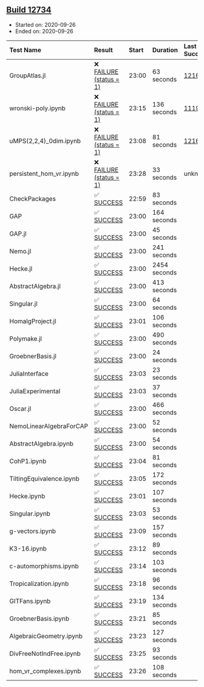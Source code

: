 ## [Build 12734](https://oscarci.mathematik.uni-kl.de/job/oscar/12734/)

* Started on: 2020-09-26
* Ended on: 2020-09-26

| Test Name    | Result | Start | Duration | Last Success | First Failure |
|:-------------|:-------|:------|:---------|:-------------|:--------------|
| GroupAtlas.jl | ❌ [FAILURE (status = 1)](https://oscarci.mathematik.uni-kl.de/job/oscar/12734/artifact/logs/build-12734/GroupAtlas.jl.log) | 23:00 | 63 seconds | [12167](https://oscarci.mathematik.uni-kl.de/job/oscar/12167/) | [12168](https://oscarci.mathematik.uni-kl.de/job/oscar/12168/) |
| wronski-poly.ipynb | ❌ [FAILURE (status = 1)](https://oscarci.mathematik.uni-kl.de/job/oscar/12734/artifact/logs/build-12734/wronski-poly.ipynb.log) | 23:15 | 136 seconds | [11192](https://oscarci.mathematik.uni-kl.de/job/oscar/11192/) | [11193](https://oscarci.mathematik.uni-kl.de/job/oscar/11193/) |
| uMPS(2,2,4)_0dim.ipynb | ❌ [FAILURE (status = 1)](https://oscarci.mathematik.uni-kl.de/job/oscar/12734/artifact/logs/build-12734/uMPS-2-2-4-_0dim.ipynb.log) | 23:08 | 81 seconds | [12167](https://oscarci.mathematik.uni-kl.de/job/oscar/12167/) | [12168](https://oscarci.mathematik.uni-kl.de/job/oscar/12168/) |
| persistent_hom_vr.ipynb | ❌ [FAILURE (status = 1)](https://oscarci.mathematik.uni-kl.de/job/oscar/12734/artifact/logs/build-12734/persistent_hom_vr.ipynb.log) | 23:28 | 33 seconds | unknown | unknown |
| CheckPackages | ✅ [SUCCESS](https://oscarci.mathematik.uni-kl.de/job/oscar/12734/artifact/logs/build-12734/CheckPackages.log) | 22:59 | 83 seconds |  |  |
| GAP | ✅ [SUCCESS](https://oscarci.mathematik.uni-kl.de/job/oscar/12734/artifact/logs/build-12734/GAP.log) | 23:00 | 164 seconds |  |  |
| GAP.jl | ✅ [SUCCESS](https://oscarci.mathematik.uni-kl.de/job/oscar/12734/artifact/logs/build-12734/GAP.jl.log) | 23:00 | 45 seconds |  |  |
| Nemo.jl | ✅ [SUCCESS](https://oscarci.mathematik.uni-kl.de/job/oscar/12734/artifact/logs/build-12734/Nemo.jl.log) | 23:00 | 241 seconds |  |  |
| Hecke.jl | ✅ [SUCCESS](https://oscarci.mathematik.uni-kl.de/job/oscar/12734/artifact/logs/build-12734/Hecke.jl.log) | 23:00 | 2454 seconds |  |  |
| AbstractAlgebra.jl | ✅ [SUCCESS](https://oscarci.mathematik.uni-kl.de/job/oscar/12734/artifact/logs/build-12734/AbstractAlgebra.jl.log) | 23:00 | 413 seconds |  |  |
| Singular.jl | ✅ [SUCCESS](https://oscarci.mathematik.uni-kl.de/job/oscar/12734/artifact/logs/build-12734/Singular.jl.log) | 23:00 | 64 seconds |  |  |
| HomalgProject.jl | ✅ [SUCCESS](https://oscarci.mathematik.uni-kl.de/job/oscar/12734/artifact/logs/build-12734/HomalgProject.jl.log) | 23:01 | 106 seconds |  |  |
| Polymake.jl | ✅ [SUCCESS](https://oscarci.mathematik.uni-kl.de/job/oscar/12734/artifact/logs/build-12734/Polymake.jl.log) | 23:00 | 490 seconds |  |  |
| GroebnerBasis.jl | ✅ [SUCCESS](https://oscarci.mathematik.uni-kl.de/job/oscar/12734/artifact/logs/build-12734/GroebnerBasis.jl.log) | 23:00 | 24 seconds |  |  |
| JuliaInterface | ✅ [SUCCESS](https://oscarci.mathematik.uni-kl.de/job/oscar/12734/artifact/logs/build-12734/JuliaInterface.log) | 23:03 | 23 seconds |  |  |
| JuliaExperimental | ✅ [SUCCESS](https://oscarci.mathematik.uni-kl.de/job/oscar/12734/artifact/logs/build-12734/JuliaExperimental.log) | 23:03 | 37 seconds |  |  |
| Oscar.jl | ✅ [SUCCESS](https://oscarci.mathematik.uni-kl.de/job/oscar/12734/artifact/logs/build-12734/Oscar.jl.log) | 23:00 | 466 seconds |  |  |
| NemoLinearAlgebraForCAP | ✅ [SUCCESS](https://oscarci.mathematik.uni-kl.de/job/oscar/12734/artifact/logs/build-12734/NemoLinearAlgebraForCAP.log) | 23:00 | 52 seconds |  |  |
| AbstractAlgebra.ipynb | ✅ [SUCCESS](https://oscarci.mathematik.uni-kl.de/job/oscar/12734/artifact/logs/build-12734/AbstractAlgebra.ipynb.log) | 23:00 | 54 seconds |  |  |
| CohP1.ipynb | ✅ [SUCCESS](https://oscarci.mathematik.uni-kl.de/job/oscar/12734/artifact/logs/build-12734/CohP1.ipynb.log) | 23:04 | 81 seconds |  |  |
| TiltingEquivalence.ipynb | ✅ [SUCCESS](https://oscarci.mathematik.uni-kl.de/job/oscar/12734/artifact/logs/build-12734/TiltingEquivalence.ipynb.log) | 23:05 | 172 seconds |  |  |
| Hecke.ipynb | ✅ [SUCCESS](https://oscarci.mathematik.uni-kl.de/job/oscar/12734/artifact/logs/build-12734/Hecke.ipynb.log) | 23:01 | 107 seconds |  |  |
| Singular.ipynb | ✅ [SUCCESS](https://oscarci.mathematik.uni-kl.de/job/oscar/12734/artifact/logs/build-12734/Singular.ipynb.log) | 23:03 | 53 seconds |  |  |
| g-vectors.ipynb | ✅ [SUCCESS](https://oscarci.mathematik.uni-kl.de/job/oscar/12734/artifact/logs/build-12734/g-vectors.ipynb.log) | 23:09 | 157 seconds |  |  |
| K3-16.ipynb | ✅ [SUCCESS](https://oscarci.mathematik.uni-kl.de/job/oscar/12734/artifact/logs/build-12734/K3-16.ipynb.log) | 23:12 | 89 seconds |  |  |
| c-automorphisms.ipynb | ✅ [SUCCESS](https://oscarci.mathematik.uni-kl.de/job/oscar/12734/artifact/logs/build-12734/c-automorphisms.ipynb.log) | 23:14 | 103 seconds |  |  |
| Tropicalization.ipynb | ✅ [SUCCESS](https://oscarci.mathematik.uni-kl.de/job/oscar/12734/artifact/logs/build-12734/Tropicalization.ipynb.log) | 23:18 | 96 seconds |  |  |
| GITFans.ipynb | ✅ [SUCCESS](https://oscarci.mathematik.uni-kl.de/job/oscar/12734/artifact/logs/build-12734/GITFans.ipynb.log) | 23:19 | 134 seconds |  |  |
| GroebnerBasis.ipynb | ✅ [SUCCESS](https://oscarci.mathematik.uni-kl.de/job/oscar/12734/artifact/logs/build-12734/GroebnerBasis.ipynb.log) | 23:21 | 85 seconds |  |  |
| AlgebraicGeometry.ipynb | ✅ [SUCCESS](https://oscarci.mathematik.uni-kl.de/job/oscar/12734/artifact/logs/build-12734/AlgebraicGeometry.ipynb.log) | 23:23 | 127 seconds |  |  |
| DivFreeNotIndFree.ipynb | ✅ [SUCCESS](https://oscarci.mathematik.uni-kl.de/job/oscar/12734/artifact/logs/build-12734/DivFreeNotIndFree.ipynb.log) | 23:25 | 93 seconds |  |  |
| hom_vr_complexes.ipynb | ✅ [SUCCESS](https://oscarci.mathematik.uni-kl.de/job/oscar/12734/artifact/logs/build-12734/hom_vr_complexes.ipynb.log) | 23:26 | 108 seconds |  |  |
